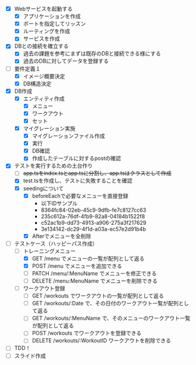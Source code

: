 - [x] Webサービスを起動する
  - [x] アプリケーションを作成
  - [x] ポートを指定してリッスン
  - [x] ルーティングを作成
  - [x] サービスを作成
- [x] DBとの接続を確立する
  - [x] 過去の課題を参考にまずは既存のDBと接続できる様にする
  - [x] 過去のDBに対してデータを登録する
- [ ] 要件定義１
  - [x] イメージ概要決定
  - [x] DB構造決定
- [x] DB作成
  - [x] エンティティ作成
    - [x] メニュー
    - [x] ワークアウト
    - [x] セット
  - [x] マイグレーション実施
    - [x] マイグレーションファイル作成
    - [x] 実行
    - [x] DB確認
    - [x] 作成したテーブルに対するpostの確認
- [x] テストを実行するための土台作り
  - [ ] ~~app.tsをindex.tsとapp.tsに分割し、app.tsはクラスとして作成~~
  - [x] test.tsを作成し、テストに失敗することを確認
  - [x] seedingについて
    - [x] beforeEachで必要なメニューを直接登録
      - 以下IDサンプル
      -  8364fc84-02eb-45c9-9dfb-fe7c8127cc63
      -  235c612a-76df-4fb9-82a8-04184b1522f8
      -  c52ac1b9-dd73-4913-a906-275a3f217629
      -  3e134142-dc29-4f1d-a03a-ec57e2d91b4b
    - [x] Afterでメニューを全削除
- [ ] テストケース（ハッピーパス作成）
  - [ ] トレーニングメニュー
    - [x] GET /menu でメニューの一覧が配列として返る
    - [x] POST /menu でメニューを追加できる
    - [ ] PATCH /menu/:MenuName でメニューを修正できる
    - [ ] DELETE /menu:MenuName でメニューを削除できる
  - [ ] ワークアウト登録
    - [ ] GET /workouts でワークアウトの一覧が配列として返る
    - [ ] GET /workouts/:Date で、その日付のワークアウト一覧が配列として返る
    - [ ] GET /workouts/:MenuName で、そのメニューのワークアウト一覧が配列として返る
    - [ ] POST /workouts でワークアウトを登録できる
    - [ ] DELETE /workouts/:WorkoutID ワークアウトを削除できる

- [ ] TDD！
- [ ] スライド作成

